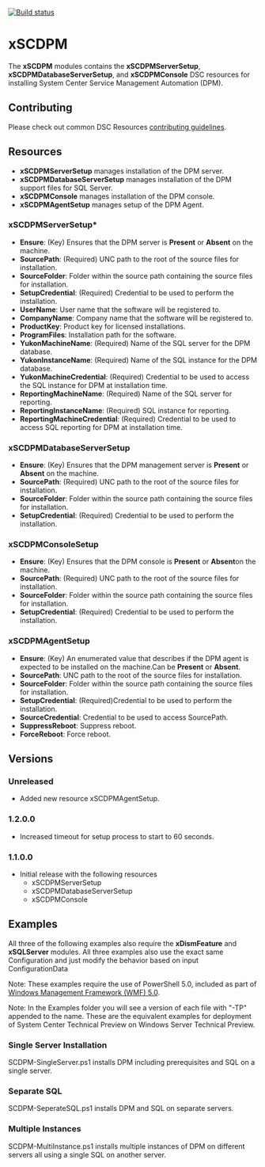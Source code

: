 [![Build status](https://ci.appveyor.com/api/projects/status/5f5k4aox5g12v93i/branch/master?svg=true)](https://ci.appveyor.com/project/PowerShell/xscdpm/branch/master)

# xSCDPM

The **xSCDPM** modules contains the **xSCDPMServerSetup**, **xSCDPMDatabaseServerSetup**, and **xSCDPMConsole** DSC resources for installing System Center Service Management Automation (DPM). 


## Contributing
Please check out common DSC Resources [contributing guidelines](https://github.com/PowerShell/DscResource.Kit/blob/master/CONTRIBUTING.md).


## Resources

* **xSCDPMServerSetup** manages installation of the DPM server.
* **xSCDPMDatabaseServerSetup** manages installation of the DPM support files for SQL Server.
* **xSCDPMConsole** manages installation of the DPM console.
* **xSCDPMAgentSetup** manages setup of the DPM Agent.

### xSCDPMServerSetup*

* **Ensure**: (Key) Ensures that the DPM server is **Present** or **Absent** on the machine.
* **SourcePath**: (Required) UNC path to the root of the source files for installation.
* **SourceFolder**: Folder within the source path containing the source files for installation.
* **SetupCredential**: (Required) Credential to be used to perform the installation.
* **UserName**: User name that the software will be registered to.
* **CompanyName**: Company name that the software will be registered to.
* **ProductKey**: Product key for licensed installations.
* **ProgramFiles**: Installation path for the software.
* **YukonMachineName**: (Required) Name of the SQL server for the DPM database.
* **YukonInstanceName**: (Required) Name of the SQL instance for the DPM database.
* **YukonMachineCredential**: (Required) Credential to be used to access the SQL instance for DPM at installation time.
* **ReportingMachineName**: (Required) Name of the SQL server for reporting.
* **ReportingInstanceName**: (Required) SQL instance for reporting.
* **ReportingMachineCredential**: (Required) Credential to be used to access SQL reporting for DPM at installation time.

### xSCDPMDatabaseServerSetup

* **Ensure**: (Key) Ensures that the DPM management server is **Present** or **Absent** on the machine.
* **SourcePath**: (Required) UNC path to the root of the source files for installation.
* **SourceFolder**: Folder within the source path containing the source files for installation.
* **SetupCredential**: (Required) Credential to be used to perform the installation.

### xSCDPMConsoleSetup

* **Ensure**: (Key) Ensures that the DPM console is **Present** or **Absent**on the machine.
* **SourcePath**: (Required) UNC path to the root of the source files for installation.
* **SourceFolder**: Folder within the source path containing the source files for installation.
* **SetupCredential**: (Required) Credential to be used to perform the installation.

### xSCDPMAgentSetup

* **Ensure**: (Key) An enumerated value that describes if the DPM agent is expected to be installed on the machine.Can be **Present** or **Absent**.
* **SourcePath**: UNC path to the root of the source files for installation.
* **SourceFolder**: Folder within the source path containing the source files for installation.
* **SetupCredential**: (Required)Credential to be used to perform the installation.
* **SourceCredential**: Credential to be used to access SourcePath.
* **SuppressReboot**: Suppress reboot.
* **ForceReboot**: Force reboot.

## Versions

### Unreleased

* Added new resource xSCDPMAgentSetup.

### 1.2.0.0

* Increased timeout for setup process to start to 60 seconds.

### 1.1.0.0

* Initial release with the following resources 
    * xSCDPMServerSetup
    * xSCDPMDatabaseServerSetup
    * xSCDPMConsole

## Examples

All three of the following examples also require the **xDismFeature** and **xSQLServer** modules.
All three examples also use the exact same Configuration and just modify the behavior based on input ConfigurationData

Note: These examples require the use of PowerShell 5.0, included as part of [Windows Management Framework (WMF) 5.0](http://go.microsoft.com/fwlink/?LinkId=398175). 

Note: In the Examples folder you will see a version of each file with "-TP" appended to the name.
These are the equivalent examples for deployment of System Center Technical Preview on Windows Server Technical Preview.

### Single Server Installation

SCDPM-SingleServer.ps1 installs DPM including prerequisites and SQL on a single server.

### Separate SQL

SCDPM-SeperateSQL.ps1 installs DPM and SQL on separate servers.

### Multiple Instances 

SCDPM-MultiInstance.ps1 installs multiple instances of DPM on different servers all using a single SQL on another server.

